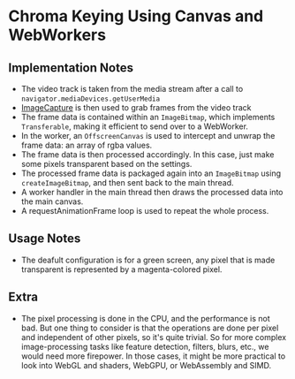 # Chroma Keying Using Canvas and WebWorkers

## Implementation Notes
- The video track is taken from the media stream after a call to `navigator.mediaDevices.getUserMedia`
- [ImageCapture](https://developer.mozilla.org/en-US/docs/Web/API/ImageCapture) is then used to grab frames from the video track
- The frame data is contained within an `ImageBitmap`, which implements `Transferable`, making it efficient to send over to a WebWorker.
- In the worker, an `OffscreenCanvas` is used to intercept and unwrap the frame data: an array of rgba values.
- The frame data is then processed accordingly. In this case, just make some pixels transparent based on the settings.
- The processed frame data is packaged again into an `ImageBitmap` using `createImageBitmap`, and then sent back to the main thread.
- A worker handler in the main thread then draws the processed data into the main canvas.
- A requestAnimationFrame loop is used to repeat the whole process.

## Usage Notes
- The deafult configuration is for a green screen, any pixel that is made transparent is represented by a magenta-colored pixel.

## Extra
- The pixel processing is done in the CPU, and the performance is not bad. But one thing to consider is that the operations are done per pixel and independent of other pixels, so it's quite trivial. So for more complex image-processing tasks like feature detection, filters, blurs, etc., we would need more firepower. In those cases, it might be more practical to look into WebGL and shaders, WebGPU, or WebAssembly and SIMD.